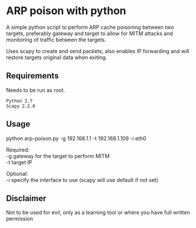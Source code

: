 ARP poison with python
======================
A simple python script to perform ARP cache poisoning between two targets, preferably gateway and target to allow for MITM attacks and monitoring of traffic between the targets.

Uses scapy to create and send packets, also enables IP forwarding and will restore targets original data when exiting.

Requirements
------------
Needs to be run as root.

	Python 2.7
	Scapy 2.2.0

Usage
-----
python arp-poison.py -g 192.168.1.1 -t 192.168.1.109 -i eth0

Required:  
-g gateway for the target to perform MITM  
-t target IP

Optional:  
-i specify the interface to use (scapy will use default if not set)

Disclaimer
----------
Not to be used for evil, only as a learning tool or where you have full written permission